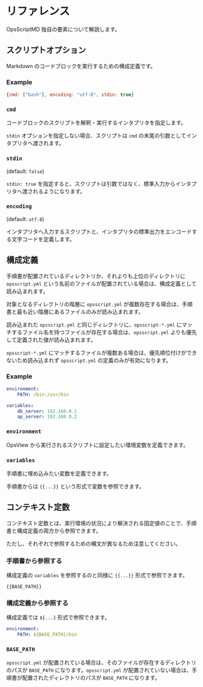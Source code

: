 # リファレンス

OpsScriptMD 独自の要素について解説します。

## スクリプトオプション

Markdown のコードブロックを実行するための構成定義です。

### Example

```js
{cmd: ["bash"], encoding: "utf-8", stdin: true}
```

### `cmd`

コードブロックのスクリプトを解釈・実行するインタプリタを指定します。

`stdin` オプションを指定しない場合、スクリプトは `cmd` の末尾の引数としてインタプリタへ渡されます。

### `stdin`

(default: `false`)

`stdin: true` を指定すると、スクリプトは引数ではなく、標準入力からインタプリタへ渡されるようになります。

### `encoding` 

(default: `utf-8`)

インタプリタへ入力するスクリプトと、インタプリタの標準出力をエンコードする文字コードを定義します。

## 構成定義

手順書が配置されているディレクトリか、それよりも上位のディレクトリに `opsscript.yml` という名前のファイルが配置されている場合は、構成定義として読み込まれます。

対象となるディレクトリの階層に `opsscript.yml` が複数存在する場合は、手順書と最も近い階層にあるファイルのみが読み込まれます。

読み込まれた `opsscript.yml` と同じディレクトリに、`opsscript-*.yml` にマッチするファイル名を持つファイルが存在する場合は、`opsscript.yml` よりも優先して定義された値が読み込まれます。

`opsscript-*.yml` にマッチするファイルが複数ある場合は、優先順位付けができないため読み込まれず `opsscript.yml` の定義のみが有効になります。

### Example

```yaml
environment:
    PATH: /bin:/usr/bin

variables:
    db_server: 192.168.0.1
    ap_server: 192.168.0.2
```

### `environment`

OpsView から実行されるスクリプトに設定したい環境変数を定義できます。

### `variables`

手順書に埋め込みたい変数を定義できます。

手順書からは `{{...}}` という形式で変数を参照できます。

## コンテキスト定数

コンテキスト定数とは、実行環境の状況により解決される固定値のことで、手順書と構成定義の両方から参照できます。

ただし、それぞれで参照するための構文が異なるため注意してください。

### 手順書から参照する

構成定義の `variables` を参照するのと同様に `{{...}}` 形式で参照できます。

```
{{BASE_PATH}}
```

### 構成定義から参照する

構成定義では `${...}` 形式で参照できます。

```yaml
environment:
    PATH: ${BASE_PATH}/bin
```

### `BASE_PATH`

`opsscript.yml` が配置されている場合は、そのファイルが存在するディレクトリのパスが `BASE_PATH` になります。`opsscript.yml` が配置されていない場合は、手順書が配置されたディレクトリのパスが `BASE_PATH` になります。
